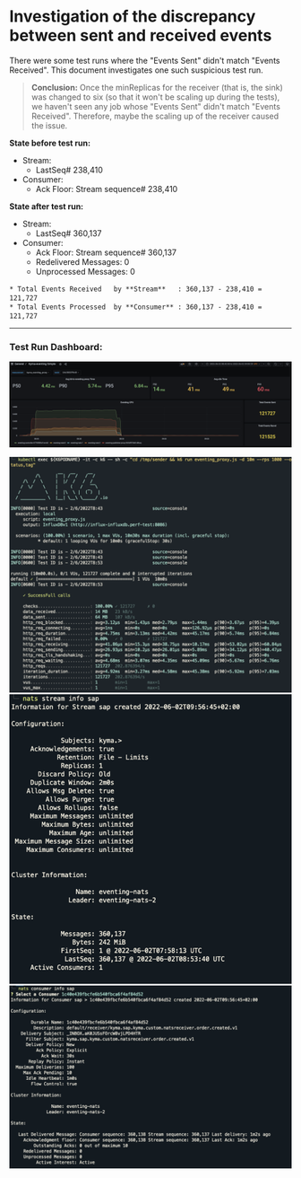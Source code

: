 # Investigation of the discrepancy between sent and received events


There were some test runs where the "Events Sent" didn't match "Events Received". This document investigates one such suspicious test run.

> **Conclusion:** Once the minReplicas for the receiver (that is, the sink) was changed to six (so that it won't be scaling up during the tests), we haven't seen any job whose "Events Sent" didn't match "Events Received". Therefore, maybe the scaling up of the receiver caused the issue.

**State before test run:**
- Stream: 
  - LastSeq# 238,410
- Consumer: 
  - Ack Floor: Stream sequence# 238,410

**State after test run:**
- Stream: 
  - LastSeq# 360,137
- Consumer: 
  - Ack Floor: Stream sequence# 360,137
  - Redelivered Messages: 0
  - Unprocessed Messages: 0

```
* Total Events Received   by **Stream**   : 360,137 - 238,410 = 121,727
* Total Events Processed  by **Consumer** : 360,137 - 238,410 = 121,727
```
---

### Test Run Dashboard:

![](assets/1000_loss1.png "")

![](assets/1000+loss3run.png "")
![](assets/loss_1000_stream.png "")
![](assets/loss_1000_consumer.png "")

